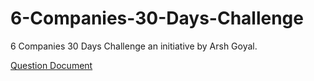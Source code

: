 # 6-Companies-30-Days-Challenge

6 Companies 30 Days Challenge an initiative by Arsh Goyal.

[Question Document](https://docs.google.com/document/d/1jkVKWPcOAE2Xjt7GFLV-M8N50HygZpWcO26REFa7dZM/edit)
